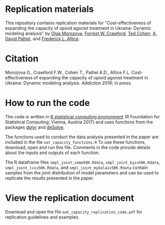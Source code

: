 # Replication materials

This repository contains replication materials for "Cost-effectiveness of expanding the capacity of opioid agonist treatment in Ukraine: Dynamic modeling analysis" by 
[Olga Morozova](http://campuspress.yale.edu/omorozova/), 
[Forrest W. Crawford](http://www.crawfordlab.io),
[Ted Cohen](https://medicine.yale.edu/lab/tcohen/),
[A. David Paltiel](https://publichealth.yale.edu/people/david_paltiel.profile),
and
[Frederick L. Altice](https://medicine.yale.edu/intmed/people/frederick_altice.profile). 


# Citation 

Morozova O., Crawford F.W., Cohen T., Paltiel A.D., Altice F.L. Cost-effectiveness of expanding the capacity of opioid agonist treatment in Ukraine: Dynamic modeling analysis. _Addiction_ 2019; in press. 

# How to run the code

The code is written in [R statistical computing environment](https://www.R-project.org/) (R Foundation for Statistical Computing; Vienna, Austria 2017) and uses functions from the packages [dplyr](https://cran.r-project.org/web/packages/dplyr/index.html) and [deSolve](https://cran.r-project.org/web/packages/deSolve/index.html). 

The functions used to conduct the data analysis presented in the paper are included in the file `oat_capacity_functions.R` To use these functions, download, open and run this file. Comments in the code provide details about the inputs and outputs of each function.

The R dataframe files `smpl_joint_same50K.Rdata`, `smpl_joint_kyiv50K.Rdata`, `smpl_joint_lviv50K.Rdata`, and `smpl_joint_mykolaiv50K.Rdata` contain samples from the joint distribution of model parameters and can be used to replicate the results presented in the paper.

# View the replication document

Download and open the file `oat_capacity_replication_code.pdf` for replication guidelines and examples.
